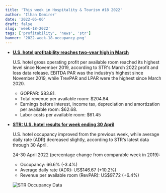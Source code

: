 ```yaml
---
title: 'This week in Hospitality & Tourism #18 2022'
author: 'Ilhan Demirer'
date: '2022-05-06'
draft: false
slug: 'week-18-2022'
tags: ['profitability', 'news', 'str']
banner: '2022-week-18-occupancy.png'
---
```


- **[U.S. hotel profitability reaches two-year high in March](https://www.hotelmanagement.net/operate/us-hotel-profitability-reaches-two-year-high-march)**

  U.S. hotel gross operating profit per available room reached its highest level since November 2019, according to STR's March 2022 profit and loss data release. EBITDA PAR was the industry’s highest since November 2019, while TrevPAR and LPAR were the highest since March 2020.

  - GOPPAR: $83.81.
  - Total revenue per available room: $204.84.
  - Earnings before interest, income tax, depreciation and amortization per available room: $62.68.
  - Labor costs per available room: $61.45

- **[STR: U.S. hotel results for week ending 30 April](https://str.com/press-release/str-us-hotel-results-week-ending-30-april)**

  U.S. hotel occupancy improved from the previous week, while average daily rate (ADR) decreased slightly, according to STR‘s latest data through 30 April.

  24-30 April 2022 (percentage change from comparable week in 2019):

  - Occupancy: 66.6% (-3.4%)
  - Average daily rate (ADR): US$146.67 (+10.2%)
  - Revenue per available room (RevPAR): US$97.72 (+6.4%)

  ![STR Occupancy Data](/images/blogimages/2022-week-18-occupancy.png)

